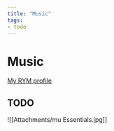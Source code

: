 ```yaml
---
title: "Music"
tags:
- todo
---
```

# Music

[My RYM profile](https://rateyourmusic.com/~dinopoke)

## TODO  
![[Attachments/mu Essentials.jpg]]